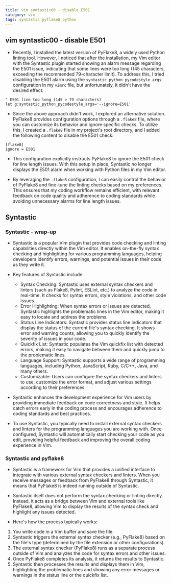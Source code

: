 ```yaml
---
title: vim syntastic00 - disable E501
category: vim
tags: syntastic pyflake8 python
---
```


## vim syntastic00 - disable E501

- Recently, I installed the latest version of PyFlake8, a widely used Python linting tool. However, I noticed that after the installation, my Vim editor with the Syntastic plugin started showing an alarm message regarding the E501 issue, indicating that some lines were too long (145 characters, exceeding the recommended 79-character limit). To address this, I tried disabling the E501 alarm using the `syntastic_python_pycodestyle_args` configuration in my `vimrc` file, but unfortunately, it didn't have the desired effect:

```vim
" E501 line too long (145 > 79 characters)
let g:syntastic_python_pycodestyle_args='--ignore=E501'
```

- Since the above approach didn't work, I explored an alternative solution. PyFlake8 provides configuration options through a `.flake8` file, where you can customize its behavior and ignore specific checks. To utilize this, I created a `.flake8` file in my project's root directory, and I added the following content to disable the E501 check:

```.flake8
[flake8]
ignore = E501
```

- This configuration explicitly instructs PyFlake8 to ignore the E501 check for line length issues. With this setup in place, Syntastic no longer displays the E501 alarm when working with Python files in my Vim editor.

- By leveraging the `.flake8` configuration, I can easily control the behavior of PyFlake8 and fine-tune the linting checks based on my preferences. This ensures that my coding workflow remains efficient, with relevant feedback on code quality and adherence to coding standards while avoiding unnecessary alarms for line length issues.

## Syntastic

### Syntastic - wrap-up

- Syntastic is a popular Vim plugin that provides code checking and linting capabilities directly within the Vim editor. It enables on-the-fly syntax checking and highlighting for various programming languages, helping developers identify errors, warnings, and potential issues in their code as they write it.

- Key features of Syntastic include:
  - Syntax Checking: Syntastic uses external syntax checkers and linters (such as Flake8, Pylint, ESLint, etc.) to analyze the code in real-time. It checks for syntax errors, style violations, and other code issues.
  - Error Highlighting: When syntax errors or issues are detected, Syntastic highlights the problematic lines in the Vim editor, making it easy to locate and address the problems.
  - Status Line Indicators: Syntastic provides status line indicators that display the status of the current file's syntax checking. It shows error and warning counts, allowing you to quickly identify the severity of issues in your code.
  - Quickfix List: Syntastic populates the Vim quickfix list with detected errors, making it easy to navigate between them and quickly jump to the problematic lines.
  - Language Support: Syntastic supports a wide range of programming languages, including Python, JavaScript, Ruby, C/C++, Java, and many others.
  - Customizable: Users can configure the syntax checkers and linters to use, customize the error format, and adjust various settings according to their preferences.
- Syntastic enhances the development experience for Vim users by providing immediate feedback on code correctness and style. It helps catch errors early in the coding process and encourages adherence to coding standards and best practices.
- To use Syntastic, you typically need to install external syntax checkers and linters for the programming languages you are working with. Once configured, Syntastic will automatically start checking your code as you edit, providing helpful feedback and improving the overall coding experience in Vim.

### Syntastic and pyflake8

- Syntastic is a framework for Vim that provides a unified interface to integrate with various external syntax checkers and linters. When you receive messages or feedback from PyFlake8 through Syntastic, it means that PyFlake8 is indeed running outside of Syntastic.

- Syntastic itself does not perform the syntax checking or linting directly. Instead, it acts as a bridge between Vim and external tools like PyFlake8, allowing Vim to display the results of the syntax check and highlight any issues detected.

- Here's how the process typically works:
1. You write code in a Vim buffer and save the file.
2. Syntastic triggers the external syntax checker (e.g., PyFlake8) based on the file's type (determined by the file extension or other configurations).
3. The external syntax checker (PyFlake8) runs as a separate process outside of Vim and analyzes the code for syntax errors and other issues.
4. Once PyFlake8 completes its analysis, it returns the results to Syntastic.
5. Syntastic then processes the results and displays them in Vim, highlighting the problematic lines and showing any error messages or warnings in the status line or the quickfix list.
